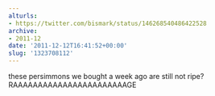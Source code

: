 ```yaml
---
alturls:
- https://twitter.com/bismark/status/146268540486422528
archive:
- 2011-12
date: '2011-12-12T16:41:52+00:00'
slug: '1323708112'
---
```


these persimmons we bought a week ago are still not ripe? RAAAAAAAAAAAAAAAAAAAAAAAGE

